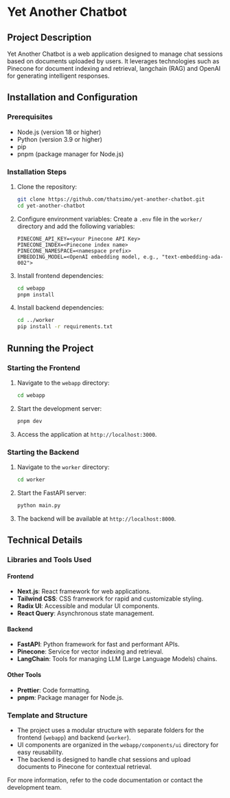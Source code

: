 # Yet Another Chatbot

## Project Description

Yet Another Chatbot is a web application designed to manage chat sessions based on documents uploaded by users. It leverages technologies such as Pinecone for document indexing and retrieval, langchain (RAG) and OpenAI for generating intelligent responses.

## Installation and Configuration

### Prerequisites

- Node.js (version 18 or higher)
- Python (version 3.9 or higher)
- pip
- pnpm (package manager for Node.js)

### Installation Steps

1. Clone the repository:

   ```bash
   git clone https://github.com/thatsimo/yet-another-chatbot.git
   cd yet-another-chatbot
   ```

2. Configure environment variables:
   Create a `.env` file in the `worker/` directory and add the following variables:

   ```env
   PINECONE_API_KEY=<your Pinecone API Key>
   PINECONE_INDEX=<Pinecone index name>
   PINECONE_NAMESPACE=<namespace prefix>
   EMBEDDING_MODEL=<OpenAI embedding model, e.g., "text-embedding-ada-002">
   ```

3. Install frontend dependencies:

   ```bash
   cd webapp
   pnpm install
   ```

4. Install backend dependencies:
   ```bash
   cd ../worker
   pip install -r requirements.txt
   ```

## Running the Project

### Starting the Frontend

1. Navigate to the `webapp` directory:
   ```bash
   cd webapp
   ```
2. Start the development server:
   ```bash
   pnpm dev
   ```
3. Access the application at `http://localhost:3000`.

### Starting the Backend

1. Navigate to the `worker` directory:
   ```bash
   cd worker
   ```
2. Start the FastAPI server:
   ```bash
   python main.py
   ```
3. The backend will be available at `http://localhost:8000`.

## Technical Details

### Libraries and Tools Used

#### Frontend

- **Next.js**: React framework for web applications.
- **Tailwind CSS**: CSS framework for rapid and customizable styling.
- **Radix UI**: Accessible and modular UI components.
- **React Query**: Asynchronous state management.

#### Backend

- **FastAPI**: Python framework for fast and performant APIs.
- **Pinecone**: Service for vector indexing and retrieval.
- **LangChain**: Tools for managing LLM (Large Language Models) chains.

#### Other Tools

- **Prettier**: Code formatting.
- **pnpm**: Package manager for Node.js.

### Template and Structure

- The project uses a modular structure with separate folders for the frontend (`webapp`) and backend (`worker`).
- UI components are organized in the `webapp/components/ui` directory for easy reusability.
- The backend is designed to handle chat sessions and upload documents to Pinecone for contextual retrieval.

For more information, refer to the code documentation or contact the development team.
